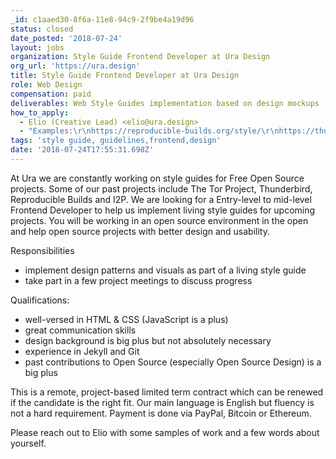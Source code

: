 ```yaml
---
_id: c1aaed30-8f6a-11e8-94c9-2f9be4a19d96
status: closed
date_posted: '2018-07-24'
layout: jobs
organization: Style Guide Frontend Developer at Ura Design
org_url: 'https://ura.design'
title: Style Guide Frontend Developer at Ura Design
role: Web Design
compensation: paid
deliverables: Web Style Guides implementation based on design mockups
how_to_apply:
  - Elio (Creative Lead) <elio@ura.design>
  - "Examples:\r\nhttps://reproducible-builds.org/style/\r\nhttps://thunderbird.ura.design"
tags: 'style guide, guidelines,frontend,design'
date: '2018-07-24T17:55:31.698Z'
---
```

At Ura we are constantly working on style guides for Free Open Source projects. Some of our past projects include The Tor Project, Thunderbird, Reproducible Builds and I2P. We are looking for a Entry-level to mid-level Frontend Developer to help us implement living style guides for upcoming projects. You will be working in an open source environment in the open and help open source projects with better design and usability. 

Responsibilities
- implement design patterns and visuals as part of a living style guide
- take part in a few project meetings to discuss progress

Qualifications:
- well-versed in HTML & CSS (JavaScript is a plus)
- great communication skills
- design background is big plus but not absolutely necessary
- experience in Jekyll and Git
- past contributions to Open Source (especially Open Source Design) is a big plus

This is a remote, project-based limited term contract which can be renewed if the candidate is the right fit. Our main language is English but fluency is not a hard requirement. Payment is done via PayPal, Bitcoin or Ethereum.

Please reach out to Elio with some samples of work and a few words about yourself.
